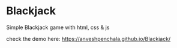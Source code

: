 # Blackjack
Simple Blackjack game with html, css &amp; js

check the demo here: https://anveshpenchala.github.io/Blackjack/
